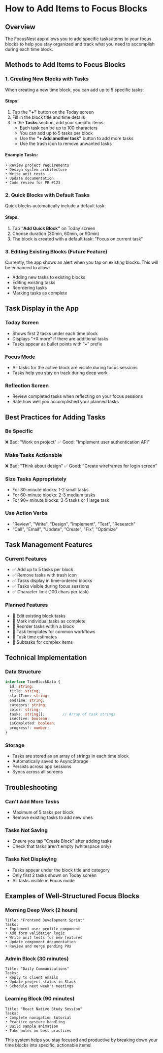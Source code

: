 # How to Add Items to Focus Blocks

## Overview
The FocusNest app allows you to add specific tasks/items to your focus blocks to help you stay organized and track what you need to accomplish during each time block.

## Methods to Add Items to Focus Blocks

### 1. **Creating New Blocks with Tasks**

When creating a new time block, you can add up to 5 specific tasks:

#### Steps:
1. Tap the **"+"** button on the Today screen
2. Fill in the block title and time details
3. In the **Tasks** section, add your specific items:
   - Each task can be up to 100 characters
   - You can add up to 5 tasks per block
   - Use the **"+ Add another task"** button to add more tasks
   - Use the trash icon to remove unwanted tasks

#### Example Tasks:
```
• Review project requirements
• Design system architecture  
• Write unit tests
• Update documentation
• Code review for PR #123
```

### 2. **Quick Blocks with Default Tasks**

Quick blocks automatically include a default task:

#### Steps:
1. Tap **"Add Quick Block"** on Today screen
2. Choose duration (30min, 60min, or 90min)
3. The block is created with a default task: "Focus on current task"

### 3. **Editing Existing Blocks** (Future Feature)

Currently, the app shows an alert when you tap on existing blocks. This will be enhanced to allow:
- Adding new tasks to existing blocks
- Editing existing tasks
- Reordering tasks
- Marking tasks as complete

## Task Display in the App

### **Today Screen**
- Shows first 2 tasks under each time block
- Displays "+X more" if there are additional tasks
- Tasks appear as bullet points with "•" prefix

### **Focus Mode**
- All tasks for the active block are visible during focus sessions
- Tasks help you stay on track during deep work

### **Reflection Screen**
- Review completed tasks when reflecting on your focus sessions
- Rate how well you accomplished your planned tasks

## Best Practices for Adding Tasks

### **Be Specific**
❌ Bad: "Work on project"
✅ Good: "Implement user authentication API"

### **Make Tasks Actionable**
❌ Bad: "Think about design"
✅ Good: "Create wireframes for login screen"

### **Size Tasks Appropriately**
- For 30-minute blocks: 1-2 small tasks
- For 60-minute blocks: 2-3 medium tasks  
- For 90+ minute blocks: 3-5 tasks or 1 large task

### **Use Action Verbs**
- "Review", "Write", "Design", "Implement", "Test", "Research"
- "Call", "Email", "Update", "Create", "Fix", "Optimize"

## Task Management Features

### **Current Features**
- ✅ Add up to 5 tasks per block
- ✅ Remove tasks with trash icon
- ✅ Tasks display in time-ordered blocks
- ✅ Tasks visible during focus sessions
- ✅ Character limit (100 chars per task)

### **Planned Features**
- 🔄 Edit existing block tasks
- 🔄 Mark individual tasks as complete
- 🔄 Reorder tasks within a block
- 🔄 Task templates for common workflows
- 🔄 Task time estimates
- 🔄 Subtasks for complex items

## Technical Implementation

### **Data Structure**
```typescript
interface TimeBlockData {
  id: string;
  title: string;
  startTime: string;
  endTime: string;
  category: string;
  color: string;
  tasks: string[];        // Array of task strings
  isActive: boolean;
  isCompleted: boolean;
  progress?: number;
}
```

### **Storage**
- Tasks are stored as an array of strings in each time block
- Automatically saved to AsyncStorage
- Persists across app sessions
- Syncs across all screens

## Troubleshooting

### **Can't Add More Tasks**
- Maximum of 5 tasks per block
- Remove existing tasks to add new ones

### **Tasks Not Saving**
- Ensure you tap "Create Block" after adding tasks
- Check that tasks aren't empty (whitespace only)

### **Tasks Not Displaying**
- Tasks appear under the block title and category
- Only first 2 tasks shown on Today screen
- All tasks visible in Focus mode

## Examples of Well-Structured Focus Blocks

### **Morning Deep Work (2 hours)**
```
Title: "Frontend Development Sprint"
Tasks:
• Implement user profile component
• Add form validation logic  
• Write unit tests for new features
• Update component documentation
• Review and merge pending PRs
```

### **Admin Block (30 minutes)**
```
Title: "Daily Communications"
Tasks:
• Reply to client emails
• Update project status in Slack
• Schedule next week's meetings
```

### **Learning Block (90 minutes)**
```
Title: "React Native Study Session"
Tasks:
• Complete navigation tutorial
• Practice gesture handling
• Build sample animation
• Take notes on best practices
```

This system helps you stay focused and productive by breaking down your time blocks into specific, actionable items!